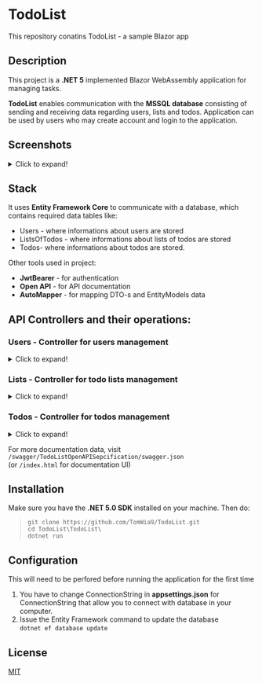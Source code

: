 # TodoList
This repository conatins TodoList - a sample Blazor app

## Description
This project is a **.NET 5** implemented Blazor WebAssembly application for managing tasks.

**TodoList** enables communication with the **MSSQL database** consisting of sending and receiving data regarding users, lists and todos. Application can be used by users who may create account and login to the application.
## Screenshots
<details>
  <summary>Click to expand!</summary>
  
#### List of todos
![ListOfTodos](https://i.imgur.com/zwqBkva.png[/img] "List of todos")

#### Todo details
![Todo details](https://i.imgur.com/x6gS05a.png[/img] "Todo details")

#### Login/Register
![Login/Register](https://i.imgur.com/6ZYIx8I.png[/img] "Login/Register")

</details>

## Stack
It uses **Entity Framework Core** to communicate with a database, which contains required data tables like:
* Users - where informations about users are stored 
* ListsOfTodos - where informations about lists of todos are stored 
* Todos-  where informations about todos are stored.

Other tools used in project:
* **JwtBearer** - for authentication
* **Open API** - for API documentation
* **AutoMapper** - for mapping DTO-s and EntityModels data

## API Controllers and their operations:

### Users - Controller for users management
<details>
  <summary>Click to expand!</summary>
  
* **[POST] Create new user**  
 ```/api/users```
* **[POST] Authenticate the user**  
 ```/api/users/authenticate```
* **[GET] Get user by id**  
 ```/api/users/{userId}```
</details>

### Lists - Controller for todo lists management
<details>
  <summary>Click to expand!</summary>
  
* **[POST] Create a new list**  
 ```/api/lists```
* **[GET] Get a list of todo lists**  
 ```/api/lists```
* **[GET] Get todo list by id**  
 ```/api/lists/{listOfTodosId}```
* **[DELETE] Delete the todo list with given id**  
 ```/api/lists/{listOfTodosId}```
* **[PUT] Update (full update) todo list**  
 ```/api/lists/{listOfTodosId}```
</details>

### Todos - Controller for todos management
<details>
  <summary>Click to expand!</summary>
  
* **[POST] Create a new todo**  
 ```/api/lists/{listOfTodosId}/todos```
* **[GET] Get a list of todos from specified todo list**  
 ```/api/lists/{listOfTodosId}/todos```
* **[GET] Get todo from specified todo list**  
 ```/api/lists/{listOfTodosId}/todos/{todoId}```
* **[DELETE] Delete the todo with given id**  
 ```/api/lists/{listOfTodosId}/todos/{todoId}```
* **[PUT] Update (full update) todo**  
 ```/api/lists/{listOfTodosId}/todos/{todoId}```
* **[PATCH] Update (Partially update) todo**  
 ```/api/lists/{listOfTodosId}/todos/{todoId}```
</details>

For more documentation data, visit 
```/swagger/TodoListOpenAPISepcification/swagger.json```  
(or ```/index.html``` for documentation UI)

## Installation
Make sure you have the **.NET 5.0 SDK** installed on your machine. Then do:  
>`git clone https://github.com/TomWia9/TodoList.git`  
`cd TodoList\TodoList\`  
`dotnet run`

## Configuration
This will need to be perfored before running the application for the first time
1. You have to change ConnectionString in **appsettings.json** for ConnectionString that allow you to connect with database in your computer.
2. Issue the Entity Framework command to update the database  
`dotnet ef database update`
 
## License
[MIT](https://choosealicense.com/licenses/mit/)
